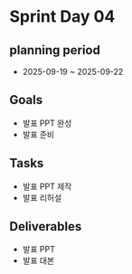 # Sprint Day 04

## planning period
- 2025-09-19 ~ 2025-09-22

## Goals
- 발표 PPT 완성
- 발표 준비

## Tasks
- 발표 PPT 제작
- 발표 리허설

## Deliverables
- 발표 PPT
- 발표 대본
